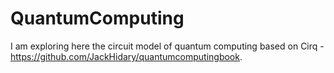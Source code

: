 # QuantumComputing
I am exploring here the circuit model of quantum computing based on Cirq - https://github.com/JackHidary/quantumcomputingbook.
